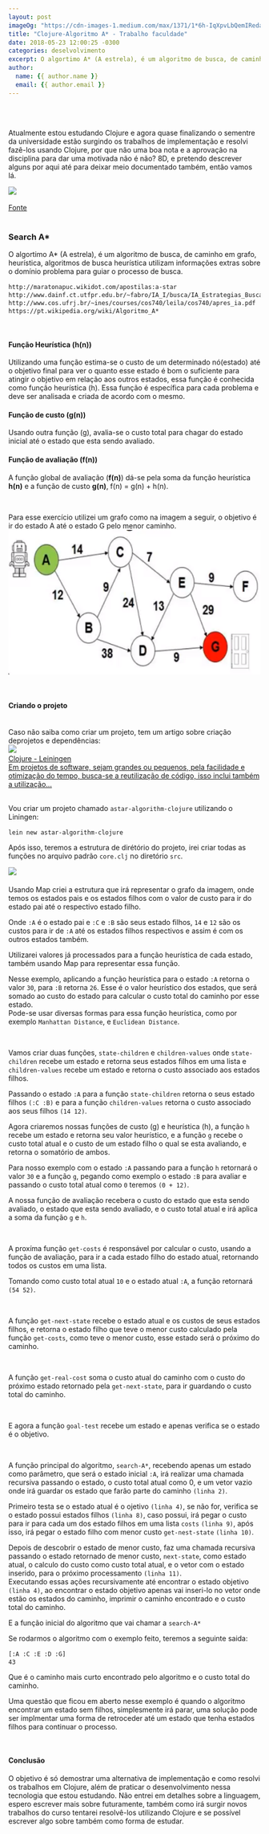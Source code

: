 ```yaml
---
layout: post
imageOg: "https://cdn-images-1.medium.com/max/1371/1*6h-IqXpvLbQemIRedaCrMg.png"
title: "Clojure-Algoritmo A* - Trabalho faculdade"
date: 2018-05-23 12:00:25 -0300
categories: deselvolvimento
excerpt: O algortimo A* (A estrela), é um algoritmo de busca, de caminho em grafo, heurística, algoritmos de busca heurística utilizam informações extras sobre o domínio problema...
author:
  name: {{ author.name }}
  email: {{ author.email }}
---
```


<br>
<br>

Atualmente estou estudando Clojure e agora quase finalizando o sementre
da universidade estão surgindo os trabalhos de implementação e resolvi
fazê-los usando Clojure, por que não uma boa nota e a aprovação na
disciplina para dar uma motivada não é não? 8D, e pretendo descrever alguns
por aqui até para deixar meio documentado também, então vamos lá.


![](https://cdn-images-1.medium.com/max/1371/1*6h-IqXpvLbQemIRedaCrMg.png)
<div class="img-legend"><a href="https://cdn-images-1.medium.com/max/1371/1*6h-IqXpvLbQemIRedaCrMg.png">Fonte</a></div>

<br>

### Search A*

O algortimo A* (A estrela), é um algoritmo de busca, de caminho em
grafo, heurística, algoritmos de busca heurística utilizam informações
extras sobre o domínio problema para guiar o processo de busca.  
```
http://maratonapuc.wikidot.com/apostilas:a-star
http://www.dainf.ct.utfpr.edu.br/~fabro/IA_I/busca/IA_Estrategias_Busca_Inf.pdf
http://www.cos.ufrj.br/~ines/courses/cos740/leila/cos740/apres_ia.pdf
https://pt.wikipedia.org/wiki/Algoritmo_A*
```
<br>

#### Função Heurística (__h(n)__)
Utilizando uma função estima-se o custo de um determinado
nó(estado) até o objetivo final para ver o quanto esse estado é bom o
suficiente para atingir o objetivo em relação aos outros estados, essa
função é conhecida como função heurística (h). Essa função é específica
para cada problema e deve ser analisada e criada de acordo com o mesmo.  

#### Função de custo (__g(n)__)
Usando outra função (g), avalia-se o custo total para chagar do estado inicial
até o estado que esta sendo avaliado.

#### Função de avaliação (__f(n)__)
A função global de avaliação (__f(n)__) dá-se pela soma da função
heurística __h(n)__ e a função de custo __g(n)__, f(n) = g(n) + h(n).

<br>

Para esse exercício utilizei um grafo como na imagem a seguir, o objetivo
é ir do estado A até o estado G pelo menor caminho.  
![](https://raw.githubusercontent.com/Jciel/astar-algorithm-clojure/master/img/digrafo.png)

<br>

#### __Criando o projeto__  

<br>
Caso não saiba como criar um projeto, tem um artigo sobre criação
deprojetos e dependências:
<div id="ref-post">
    <a href="{% post_url 2018-02-01-A-vida-com-menos-loops-em-PHP %}">
        <img src="https://cdn-images-1.medium.com/max/1371/1*6h-IqXpvLbQemIRedaCrMg.png">
        <div id="link-title">
            Clojure - Leiningen
        </div>
        <div id="link-description">
            Em projetos de software, sejam grandes ou pequenos, pela
            facilidade e otimização do tempo, busca-se a reutilização de
            código, isso inclui também a utilização...
        </div>
    </a>
</div>

<br>

Vou criar um projeto chamado ``astar-algorithm-clojure`` utilizando o
Liningen:

```
lein new astar-algorithm-clojure
```

Após isso, teremos a estrutura de dirétório do projeto, irei criar todas
as funções no arquivo padrão ``core.clj`` no diretório ``src``.  

<div class="img-container">
	<img src="https://image.ibb.co/coLk38/astarclojure.png">
</div>

<br>
Usando Map criei a estrutura que irá representar o grafo da
imagem, onde temos os estados pais e os estados filhos com o valor de
custo para ir do estado pai até o respectivo estado filho.
<script src="https://gist.github.com/Jciel/9790a788abc9039a1a80297dd925d9c9.js"></script>

Onde ``:A`` é o estado pai e ``:C`` e ``:B`` são seus estado filhos,
``14`` e ``12`` são os custos para ir de ``:A`` até os estados filhos
respectivos e assim é com os outros estados também.  


Utilizarei valores já processados para a função heurística de cada estado,
também usando Map para representar essa função.
<script src="https://gist.github.com/Jciel/d1cb81a47c9f89941c9da24a00ff4cb2.js"></script>

Nesse exemplo, aplicando a função heurística para o estado ``:A`` retorna
o valor ``30``, para ``:B`` retorna ``26``. Esse é o valor heurístico
dos estados, que será somado ao custo do estado para calcular o custo
total do caminho por esse estado.  
Pode-se usar diversas formas para essa
função heurística, como por exemplo ``Manhattan Distance``, e
``Euclidean Distance``.

<br>

Vamos criar duas funções, ``state-children`` e ``children-values`` onde
``state-children`` recebe um estado e retorna seus estados filhos em uma lista
e ``children-values`` recebe um estado e retorna o custo associado aos
estados filhos.
<script src="https://gist.github.com/Jciel/130a4972062245727d00f3bd207d93a6.js"></script>

Passando o estado ``:A`` para a função ``state-children`` retorna o seus
estado filhos ``(:C :B)`` e para a função ``children-values`` retorna o
custo associado aos seus filhos ``(14 12)``.

Agora criaremos nossas funções de custo (g) e heurística (h), a função
``h`` recebe um estado e retorna seu valor heurístico, e a função ``g``
recebe o custo total atual e o custo de um estado filho o qual se esta
avaliando, e retorna o somatório de ambos.
<script src="https://gist.github.com/Jciel/b94fcda1ed632655bf6be10de3fcc2d5.js"></script>

Para nosso exemplo com o estado ``:A`` passando para a função ``h``
retornará o valor ``30`` e a função ``g``, pegando como exemplo o estado
``:B`` para avaliar e passando o custo total atual como ``0`` teremos
``(0 + 12)``.

A nossa função de avaliação recebera o custo do estado que esta sendo
avaliado, o estado que esta sendo avaliado, e o custo total atual e irá
aplica a soma da função ``g`` e ``h``.
<script src="https://gist.github.com/Jciel/38c950b986d14ff616944b20be8db2f5.js"></script>

<br>

A proxíma função ``get-costs`` é responsável por calcular o custo, usando
a função de avaliação, para ir a cada estado filho do estado atual,
retornando todos os custos em uma lista.
<script src="https://gist.github.com/Jciel/de88be21b7b9134af187623cbff53ff8.js"></script>
Tomando como custo total atual ``10`` e o estado atual ``:A``, a função
retornará ``(54 52)``.

<br>

A função ``get-next-state`` recebe o estado atual e os custos de seus
estados filhos, e retorna o estado filho que teve o menor custo calculado 
pela função ``get-costs``, como teve o menor custo, esse estado será o
próximo do caminho.
<script src="https://gist.github.com/Jciel/062a662968363de56852826fc94ba1f3.js"></script>

<br>

A função ``get-real-cost`` soma o custo atual do caminho com o custo do
próximo estado retornado pela ``get-next-state``, para ir guardando o custo
total do caminho.
<script src="https://gist.github.com/Jciel/f441275f86220f0974dd8bb596e08997.js"></script>

<br>

E agora a função ``goal-test`` recebe um estado e apenas verifica se o
estado é o objetivo.
<script src="https://gist.github.com/Jciel/8f6f736b2dd638fea874fb4398d9c5cd.js"></script>

<br>

A função principal do algoritmo, ``search-A*``, recebendo apenas um estado
como parâmetro, que será o estado inicial ``:A``, irá realizar uma
chamada recursiva passando o estado, o custo total atual como 0, e um
vetor vazio onde irá guardar os estado que farão parte do caminho ``(linha 2)``.

<script src="https://gist.github.com/Jciel/63c6f00a9d140054dddaf589ff9c96ea.js"></script>

Primeiro testa se o estado atual é o ojetivo ``(linha 4)``, se não for,
verifica se o estado possui estados filhos ``(linha 8)``, caso possui,
irá pegar o custo para ir para cada um dos estado filhos em uma lista
``costs`` ``(linha 9)``, após isso, irá pegar o estado filho com menor
custo ``get-nest-state`` ``(linha 10)``.

Depois de descobrir o estado de menor custo, faz uma chamada recursiva
passando o estado retornado de menor custo, ``next-state``, como estado
atual, o calculo do custo como custo total atual, e o vetor com o estado
inserido, para o próximo processamento ``(linha 11)``.  
Executando essas ações recursivamente até encontrar o estado objetivo
``(linha 4)``, ao encontrar o estado objetivo apenas vai inseri-lo no
vetor onde estão os estados do caminho, imprimir o caminho encontrado e
o custo total do caminho.

E a função inicial do algoritmo que vai chamar a ``search-A*``
<script src="https://gist.github.com/Jciel/4a60270cdbbcd777a8e913f03d829215.js"></script>

Se rodarmos o algoritmo com o exemplo feito, teremos a seguinte saida:
```
[:A :C :E :D :G]
43
```
Que é o caminho mais curto encontrado pelo algoritmo e o custo total do
caminho.  

Uma questão que ficou em aberto nesse exemplo é quando o algoritmo
encontrar um estado sem filhos, simplesmente irá parar, uma solução
pode ser implmentar uma forma de retroceder até um estado que tenha
estados filhos para continuar o processo.

<br>

#### __Conclusão__

O objetivo é só demostrar uma alternativa de implementação e como resolvi
os trabalhos em Clojure, além de praticar o desenvolvimento nessa
tecnologia que estou estudando.
Não entrei em detalhes sobre a linguagem, espero escrever mais sobre
futuramente, também como irá surgir novos trabalhos do curso tentarei
resolvê-los utilizando Clojure e se possível escrever algo sobre também
como forma de estudar.
